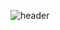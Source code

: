 ![header](https://capsule-render.vercel.app/api?type=venom&color=auto&height=300&section=header&text=코딩하는%20샌즈&fontSize=90)

<!--
**NCSUAL/NCSUAL** is a ✨ _special_ ✨ repository because its `README.md` (this file) appears on your GitHub profile.

Here are some ideas to get you started:

- 🔭 I’m currently working on ...
- 🌱 I’m currently learning ...
- 👯 I’m looking to collaborate on ...
- 🤔 I’m looking for help with ...
- 💬 Ask me about ...
- 📫 How to reach me: ...
- 😄 Pronouns: ...
- ⚡ Fun fact: ...
-->

